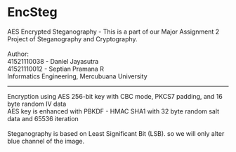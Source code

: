 # EncSteg
AES Encrypted Steganography - This is a part of our Major Assignment 2 Project of Steganography and Cryptography. 
<br/><br/>
Author: <br/>
41521110038 - Daniel Jayasutra <br/>
41521110012 - Septian Pramana R<br/>
Informatics Engineering, Mercubuana University


--------------------------------------------------------------------------------------------

Encryption using AES 256-bit key with CBC mode, PKCS7 padding, and 16 byte random IV data<br/>
AES key is enhanced with PBKDF - HMAC SHA1 with 32 byte random salt data and 65536 iteration<br/>
<br/>
Steganography is based on Least Significant Bit (LSB). so we will only alter blue channel of the image.
